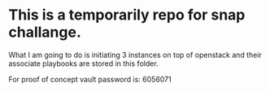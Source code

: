 # This is a temporarily repo for snap challange.

What I am going to do is initiating 3 instances on top of openstack and their associate playbooks are stored in this folder. 

For proof of concept vault password is: 6056071





